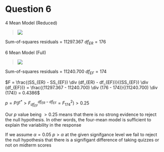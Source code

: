 # Question 6

4 Mean Model (Reduced)
>![](https://lh7-rt.googleusercontent.com/docsz/AD_4nXf9aIGbUF_PfiTGletDguKI9Ro9cWK99femWKgvEB9TubGFF2_ImjIa4D_fRfFtPQhhZrOPRHn95du316Un3_Lg34hWkd-4yCRWUn2tC64IoPkDx0f9xq8wJ7KHDHbijMCXP_fe?key=qNqmTtS7lvHFneQk3oyTP06V)

Sum-of-squares residuals = 11297.367
$df_{ER} = 176$

6 Mean Model (Full)
>![](https://lh7-rt.googleusercontent.com/docsz/AD_4nXdcYWrmmJ1lHirZ-0j0tC_f5QEtecpApucfJkI1DFH6CZfgzSWRlZY6e54mdu8pYuKqVruGTOPj4_Feaa0Cbd5Ur4JvQihPe5Wn2MPcgF9hO7ejLTlUy4tmrg06_iKZlaQ70CiK?key=IQAsPUclo3cAIZczkFx_qYMk)

Sum-of-squares residuals = 11240.700
$df_{EF} = 174$


$F = \frac{(SS_{ER} - SS_{EF}) \div (df_{ER} - df_{EF})}{(SS_{EF}) \div (df_{EF})} =  \frac{(11297.367 - 11240.700) \div (176 - 174)}{(11240.700) \div (174)} = 0.4386$

$p = P(F^* > F^{df_{ER}-df_{EF}}_{df_{EF}} = F^2_{174}) > 0.25$

Our $p$ value being $> 0.25$ means that there is no strong evidence to reject the null hypothesis​. In other words, the four-mean model is sufficient to explain the variability in the response

If we assume $\alpha = 0.05$ 
$p>\alpha$ at the given signifgance level we fail to reject the null hypothesis that there is a signifigant difference of taking quizzes or not on midterm scores